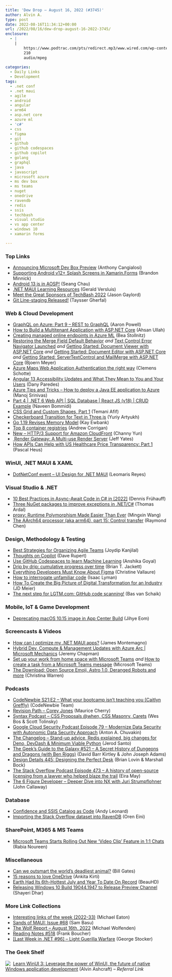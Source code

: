 ```yaml
---
title: 'Dew Drop – August 16, 2022 (#3745)'
author: Alvin A.
type: post
date: 2022-08-16T11:34:12+00:00
url: /2022/08/16/dew-drop-august-16-2022-3745/
enclosure:
  - |
    |
        https://www.podtrac.com/pts/redirect.mp3/www.wired.com/wp-content/uploads/2022/07/geeksguide521.mp3
        210
        audio/mpeg
        
categories:
  - Daily Links
  - Development
tags:
  - .net conf
  - .net maui
  - agile
  - android
  - angular
  - arm64
  - asp.net core
  - azure ml
  - 'c#'
  - css
  - figma
  - git
  - github
  - github codespaces
  - github copilot
  - golang
  - graphql
  - java
  - javascript
  - microsoft azure
  - ms dev box
  - ms teams
  - nuget
  - onedrive
  - ravendb
  - redis
  - ssis
  - techbash
  - visual studio
  - vs app center
  - windows 10
  - xamarin forms

---
```

### <a name="top"></a>Top Links

  * <a href="https://azure.microsoft.com/blog/announcing-microsoft-dev-box-preview/" target="_blank" rel="noopener">Announcing Microsoft Dev Box Preview</a> (Anthony Cangialosi)
  * <a href="https://codetraveler.io/2022/08/16/supporting-android-splash-screens-in-xamarin-forms/" target="_blank" rel="noopener">Supporting Android v12+ Splash Screens in Xamarin.Forms</a> (Brandon Minnick)
  * <a href="http://android-developers.googleblog.com/2022/08/android-13-is-in-aosp.html" target="_blank" rel="noopener">Android 13 is in AOSP!</a> (Seang Chau)
  * <a href="https://github.com/jfversluis/learn-dotnet-maui" target="_blank" rel="noopener">.NET MAUI Learning Resources</a> (Gerald Versluis)
  * <a href="https://www.jasongaylord.com/blog/2022/08/16/great-sponsors-for-techbash-2022" target="_blank" rel="noopener">Meet the Great Sponsors of TechBash 2022</a> (Jason Gaylord)
  * <a href="https://devblogs.microsoft.com/visualstudio/git-line-staging-released/" target="_blank" rel="noopener">Git Line-staging Released!</a> (Taysser Gherfal)



### <a name="web"></a>Web & Cloud Development

  * <a href="https://dev.to/azure/graphql-on-azure-part-9-rest-to-graphql-1mf" target="_blank" rel="noopener">GraphQL on Azure: Part 9 &#8211; REST to GraphQL</a> (Aaron Powell)
  * <a href="https://code-maze.com/aspnetcore-multitenant-application/" target="_blank" rel="noopener">How to Build a Multitenant Application with ASP.NET Core</a> (Ahsan Ullah)
  * <a href="https://bea.stollnitz.com/blog/aml-online-endpoint/" target="_blank" rel="noopener">Creating managed online endpoints in Azure ML</a> (Bea Stollnitz)
  * <a href="https://www.textcontrol.com/blog/2022/08/15/restoring-the-merge-field-default-behavior/" target="_blank" rel="noopener">Restoring the Merge Field Default Behavior</a> _and_ <a href="https://www.textcontrol.com/blog/2022/08/15/text-control-error-navigator-launched/" target="_blank" rel="noopener">Text Control Error Navigator Launched</a> _and_ <a href="https://www.textcontrol.com/blog/2022/09/01/getting-started-document-viewer-with-aspnet-core/" target="_blank" rel="noopener">Getting Started: Document Viewer with ASP.NET Core</a> _and_ <a href="https://www.textcontrol.com/blog/2022/09/01/getting-started-document-editor-with-aspnet-core/" target="_blank" rel="noopener">Getting Started: Document Editor with ASP.NET Core</a> _and_ <a href="https://www.textcontrol.com/blog/2022/09/01/getting-started-servertextcontrol-and-mailmerge-with-aspnet-core/" target="_blank" rel="noopener">Getting Started: ServerTextControl and MailMerge with ASP.NET Core</a> (Bjoern Meyer)
  * <a href="https://techcommunity.microsoft.com/t5/azure-maps-blog/azure-maps-web-application-authentication-the-right-way/ba-p/3600082" target="_blank" rel="noopener">Azure Maps Web Application Authentication the right way</a> (Clemens Schotte)
  * <a href="https://www.telerik.com/blogs/angular-13-accessibility-updates-what-they-mean" target="_blank" rel="noopener">Angular 13 Accessibility Updates and What They Mean to You and Your Users</a> (Dany Paredes)
  * <a href="https://techcommunity.microsoft.com/t5/azure-developer-community-blog/azure-tips-and-tricks-how-to-deploy-a-java-ee-application-to/ba-p/3600430" target="_blank" rel="noopener">Azure Tips and Tricks &#8211; How to deploy a Java EE application to Azure</a> (Manoj Srinivas)
  * <a href="https://www.learmoreseekmore.com/2022/08/part4-dotnet6-webapi-sqldatabase-reactjs-v18-crud-example.html" target="_blank" rel="noopener">Part 4 | .NET 6 Web API | SQL Database | React JS (v18) | CRUD Example</a> (Naveen Bommidi)
  * <a href="https://css-tricks.com/css-grid-and-custom-shapes-part-1/" target="_blank" rel="noopener">CSS Grid and Custom Shapes, Part 1</a> (Temani Afif)
  * <a href="https://tympanus.net/codrops/2022/08/15/checkerboard-transition-for-text-in-three-js/" target="_blank" rel="noopener">Checkerboard Transition for Text in Three.js</a> (Yuriy Artyukh)
  * <a href="http://www.i-programmer.info/news/91-hardware/15649-go-119-revises-memory-model.html" target="_blank" rel="noopener">Go 1.19 Revises Memory Model</a> (Kay Ewbank)
  * <a href="https://octopus.com/blog/top-8-container-registries" target="_blank" rel="noopener">Top 8 container registries</a> (Andrew Corrigan)
  * <a href="https://aws.amazon.com/blogs/aws/new-http-3-support-for-amazon-cloudfront/" target="_blank" rel="noopener">New – HTTP/3 Support for Amazon CloudFront</a> (Channy Yun)
  * <a href="https://blog.somewhatabstract.com/2022/08/15/%f0%9f%a7%91%f0%9f%8f%be%f0%9f%8e%a8-render-gateway-a-multi-use-render-server/" target="_blank" rel="noopener">‍ Render Gateway: A Multi-use Render Server</a> (Jeff Yates)
  * <a href="https://blog.postman.com/apis-us-healthcare-price-transparency-part-1/" target="_blank" rel="noopener">How APIs Can Help with US Healthcare Price Transparency: Part 1</a> (Pascal Heus)



### <a name="silverlight"></a>WinUI, .NET MAUI & XAML

  * <a href="https://askxammy.com/dotnetconf-event-ui-design-for-net-maui/" target="_blank" rel="noopener">DotNetConf event – UI Design for .NET MAUI</a> (Leomaris Reyes)



### <a name="dotnet"></a>Visual Studio & .NET

  * <a href="https://dateo-software.de/blog/best-practices-async-await/" target="_blank" rel="noopener">10 Best Practices in Async-Await Code in C# in [2022]</a> (Dennis Frühauff)
  * <a href="https://blog.elmah.io/three-nuget-packages-to-improve-exceptions-in-net-c/" target="_blank" rel="noopener">Three NuGet packages to improve exceptions in .NET/C#</a> (Thomas Ardal)
  * <a href="https://devblogs.microsoft.com/cppblog/proxy-runtime-polymorphism-made-easier-than-ever/" target="_blank" rel="noopener">proxy: Runtime Polymorphism Made Easier Than Ever</a> (Mingxin Wang)
  * <a href="https://devblogs.microsoft.com/oldnewthing/20220815-00/?p=106975" target="_blank" rel="noopener">The AArch64 processor (aka arm64), part 15: Control transfer</a> (Raymond Chen)



### <a name="design"></a>Design, Methodology & Testing

  * <a href="https://www.developer.com/project-management/organize-agile-teams-strategies/" target="_blank" rel="noopener">Best Strategies for Organizing Agile Teams</a> (Joydip Kanjilal)
  * <a href="https://daverupert.com/2022/08/github-copilot/" target="_blank" rel="noopener">Thoughts on Copilot</a> (Dave Rupert)
  * <a href="https://techcommunity.microsoft.com/t5/healthcare-and-life-sciences/use-github-codespaces-to-learn-machine-learning/ba-p/3600209" target="_blank" rel="noopener">Use GitHub Codespaces to learn Machine Learning</a> (Anshika Goyal)
  * <a href="https://briantjackett.com/2022/08/15/drip-by-drip-cumulative-progress-over-time/" target="_blank" rel="noopener">Drip by drip: cumulative progress over time</a> (Brian T. Jackett)
  * <a href="https://smashingmagazine.com/2022/08/everything-developers-must-know-about-figma/" target="_blank" rel="noopener">Everything Developers Must Know About Figma</a> (Christine Vallaure)
  * <a href="https://stackoverflow.blog/2022/08/15/how-to-interrogate-unfamiliar-code/" target="_blank" rel="noopener">How to interrogate unfamiliar code</a> (Isaac Lyman)
  * <a href="https://jdmeier.com/drive-digital-transformation/" target="_blank" rel="noopener">How To Create the Big Picture of Digital Transformation for an Industry</a> (JD Meier)
  * <a href="https://github.blog/2022-08-15-the-next-step-for-lgtm-com-github-code-scanning/" target="_blank" rel="noopener">The next step for LGTM.com: GitHub code scanning!</a> (Bas van Schaik)



### <a name="mobile"></a>Mobile, IoT & Game Development

  * <a href="https://devblogs.microsoft.com/appcenter/deprecating-macos-10-15-image-in-app-center-build/" target="_blank" rel="noopener">Deprecating macOS 10.15 image in App Center Build</a> (Jihye Eom)



### <a name="videos"></a>Screencasts & Videos

  * <a href="http://www.youtube.com/watch?v=e11mYdgGq7Q" target="_blank" rel="noopener">How can I optimize my .NET MAUI apps?</a> (James Montemagno)
  * <a href="http://www.youtube.com/watch?v=J0PqDSJCV0U" target="_blank" rel="noopener">Hybrid Dev, Compute & Management Updates with Azure Arc | Microsoft Mechanics</a> (Jeremy Chapman)
  * <a href="http://www.youtube.com/watch?v=t_dhSidi_8A" target="_blank" rel="noopener">Set up your work from home space with Microsoft Teams</a> _and_ <a href="http://www.youtube.com/watch?v=fYEyRQ0HdF4" target="_blank" rel="noopener">How to create a task from a Microsoft Teams message</a> (Microsoft Teams)
  * <a href="http://www.youtube.com/watch?v=tYRz83xoA14" target="_blank" rel="noopener">The Download: Open Source Emoji, Astro 1.0, Deranged Robots and more</a> (Christina Warren)



### <a name="podcasts"></a>Podcasts

  * <a href="https://www.codenewbie.org/podcast/what-your-bootcamp-isn-t-teaching-you" target="_blank" rel="noopener">CodeNewbie S21:E2 &#8211; What your bootcamp isn&#8217;t teaching you (Caitlyn Greffly)</a> (CodeNewbie Team)
  * <a href="https://revisionpath.com/corey-jones" target="_blank" rel="noopener">Revision Path &#8211; Corey Jones</a> (Maurice Cherry)
  * <a href="https://syntax.fm/show/497/css-proposals-when-css-masonry-carets" target="_blank" rel="noopener">Syntax Podcast &#8211; CSS Proposals @when, CSS Masonry, Carets</a> (Wes Bos & Scott Tolinsky)
  * <a href="https://cloudsecuritypodcast.libsyn.com/ep79-modernize-data-security-with-autonomic-data-security-approach" target="_blank" rel="noopener">Google Cloud Security Podcast Episode 79 &#8211; Modernize Data Security with Autonomic Data Security Approach</a> (Anton A. Chuvakin)
  * <a href="https://changelog.com/podcast/news-2022-08-15" target="_blank" rel="noopener">The Changelog &#8211; Stand-up advice, Redis explained, big changes for Deno, DevDash & Minimum Viable Python</a> (Jerod Santo)
  * <a href="https://www.podtrac.com/pts/redirect.mp3/www.wired.com/wp-content/uploads/2022/07/geeksguide521.mp3" target="_blank" rel="noopener">The Geek&#8217;s Guide to the Galaxy #521 &#8211; A Secret History of Dungeons and Dragons (with Ben Riggs)</a> (David Barr Kirtley & John Joseph Adams)
  * <a href="https://designdetails.fm/episodes/QJVgn82o" target="_blank" rel="noopener">Design Details 445: Designing the Perfect Desk</a> (Brian Lovin & Marshall Bock)
  * <a href="https://stackoverflow.blog/2022/08/16/a-history-of-open-source-licensing-from-a-lawyer-who-helped-blaze-the-trail-ep-473/" target="_blank" rel="noopener">The Stack Overflow Podcast Episode 473 &#8211; A history of open-source licensing from a lawyer who helped blaze the trail</a> (Eira May)
  * <a href="https://6figuredev.com/podcast/deeper-dive-into-nx-with-juri-strumpflohner/" target="_blank" rel="noopener">The 6 Figure Developer &#8211; Deeper Dive into NX with Juri Strumpflohner</a> (John Callaway)



### <a name="sql"></a>Database

  * <a href="https://andyleonard.blog/2022/08/confidence-and-ssis-catalog-as-code/" target="_blank" rel="noopener">Confidence and SSIS Catalog as Code</a> (Andy Leonard)
  * <a href="https://ayende.com/blog/198017-A/importing-the-stack-overflow-dataset-into-ravendb?Key=69857353-7416-4b22-9526-0c1cbfc52542" target="_blank" rel="noopener">Importing the Stack Overflow dataset into RavenDB</a> (Oren Eini)



### <a name="sp"></a>SharePoint, M365 & MS Teams

  * <a href="https://petri.com/microsoft-teams-video-clip-feature-chats/" target="_blank" rel="noopener">Microsoft Teams Starts Rolling Out New ‘Video Clip’ Feature in 1:1 Chats</a> (Rabia Noureen)



### <a name="misc"></a>Miscellaneous

  * <a href="https://www.gatesnotes.com/Health/Mosquito-Week-2022" target="_blank" rel="noopener">Can we outsmart the world’s deadliest animal?</a> (Bill Gates)
  * <a href="https://techcommunity.microsoft.com/t5/microsoft-onedrive-blog/15-reasons-to-love-onedrive/ba-p/3592495" target="_blank" rel="noopener">15 reasons to love OneDrive</a> (Ankita Kirti)
  * <a href="https://news.slashdot.org/story/22/08/15/2228242/earth-had-its-6th-hottest-july-and-year-to-date-on-record?utm_source=rss1.0mainlinkanon&utm_medium=feed" target="_blank" rel="noopener">Earth Had Its 6th-Hottest July and Year To Date On Record</a> (BeauHD)
  * <a href="https://blogs.windows.com/windows-insider/2022/08/15/releasing-windows-10-build-19044-1947-to-release-preview-channel/" target="_blank" rel="noopener">Releasing Windows 10 Build 19044.1947 to Release Preview Channel</a> (Shayeri Dhar)



### <a name="links"></a>More Link Collections

  * <a href="https://samestuffdifferentday.com/2022/08/15/interesting-links-of-the-week-2022-33/" target="_blank" rel="noopener">Interesting links of the week (2022-33)</a> (Michael Eaton)
  * <a href="https://www.telerik.com/blogs/sands-of-maui-issue-68" target="_blank" rel="noopener">Sands of MAUI: Issue #68</a> (Sam Basu)
  * <a href="https://michael-wolfenden.github.io/2022/08/16/august-16th-2022/" target="_blank" rel="noopener">The Wolf Report &#8211; August 16th, 2022</a> (Michael Wolfenden)
  * <a href="https://www.frankysnotes.com/2022/08/reading-notes-518.html" target="_blank" rel="noopener">Reading Notes #518</a> (Frank Boucher)
  * <a href="https://georgestocker.com/2022/08/15/last-week-in-net-96-light-guerilla-warfare/" target="_blank" rel="noopener">[Last Week in .NET #96] – Light Guerilla Warfare</a> (George Stocker)



### <a name="shelf"></a>The Geek Shelf

<a href="https://www.amazon.com/dp/1800208669/?tag=amavin-20" target="_blank" rel="noopener"><img decoding="async" align="left" style="margin: 0px 4px 0px 0px; border: 0px currentcolor; border-image: none; float: left; display: inline; background-image: none;" src="https://m.media-amazon.com/images/I/41Z9lMC71WL._SS135_.jpg" border="0" /></a>&nbsp;<a href="https://www.amazon.com/dp/1800208669/?tag=amavin-20" target="_blank" rel="noopener">Learn WinUI 3: Leverage the power of WinUI, the future of native Windows application development</a> (Alvin Ashcraft) _&#8211; Referral Link_